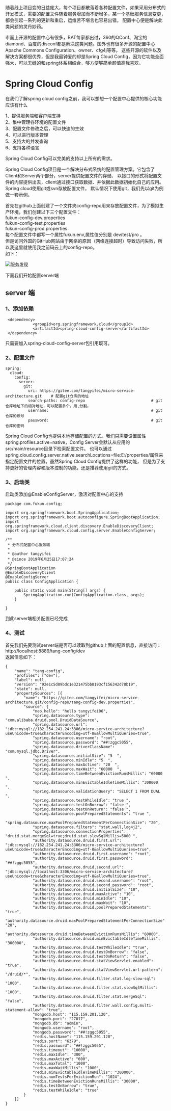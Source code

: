 随着线上项目变的日益庞大，每个项目都散落着各种配置文件，如果采用分布式的开发模式，需要的配置文件随着服务增加而不断增多。某一个基础服务信息变更，都会引起一系列的更新和重启，运维苦不堪言也容易出错。
配置中心便是解决此类问题的灵丹妙药。  

市面上开源的配置中心有很多，BAT每家都出过，360的QConf、淘宝的diamond、百度的disconf都是解决这类问题。国外也有很多开源的配置中心Apache Commons Configuration、owner、cfg4j等等。
这些开源的软件以及解决方案都很优秀，但是我最钟爱的却是Spring Cloud Config，因为它功能全面强大，可以无缝的和spring体系相结合，够方便够简单颜值高我喜欢。  

# Spring Cloud Config
在我们了解spring cloud config之前，我可以想想一个配置中心提供的核心功能应该有什么  

1、提供服务端和客户端支持    
2、集中管理各环境的配置文件    
3、配置文件修改之后，可以快速的生效  
4、可以进行版本管理  
5、支持大的并发查询  
6、支持各种语言  

Spring Cloud Config可以完美的支持以上所有的需求。  

Spring Cloud Config项目是一个解决分布式系统的配置管理方案。它包含了Client和Server两个部分，server提供配置文件的存储、
以接口的形式将配置文件的内容提供出去，client通过接口获取数据、并依据此数据初始化自己的应用。Spring cloud使用git或svn存放配置文件，
默认情况下使用git，我们先以git为例做一套示例。  

首先在github上面创建了一个文件夹config-repo用来存放配置文件，为了模拟生产环境，我们创建以下三个配置文件：  
fukun-config-dev.properties    
fukun-config-test.properties    
fukun-config-prod.properties   
每个配置文件中都写一个属性fukun.env,属性值分别是 dev/test/pro 。  
但是访问外国的GitHub网站由于网络的原因（网络连接超时）导致访问失败，所以我这里就使用我之前码云上的config-repo。  
如下： 
 
![服务发现](pictures/p1.png)  

下面我们开始配置server端   

## server 端
### 1、添加依赖 
 
```
 <dependency>
            <groupId>org.springframework.cloud</groupId>
            <artifactId>spring-cloud-config-server</artifactId>
 </dependency>
```
只需要加入spring-cloud-config-server包引用既可。  

### 2、配置文件 

``` 
spring:
  cloud:
    config:
      server:
        git:
          uri: https://gitee.com/tangyifei/micro-service-architecture.git    # 配置git仓库的地址
          search-paths: config-repo                             # git仓库地址下的相对地址，可以配置多个，用,分割。
          username:                                             # git仓库的账号
          password:                                             # git仓库的密码
```
Spring Cloud Config也提供本地存储配置的方式。我们只需要设置属性spring.profiles.active=native，Config Server会默认从应用的src/main/resource目录下检索配置文件。
也可以通过spring.cloud.config.server.native.searchLocations=file:E:/properties/属性来指定配置文件的位置。虽然Spring Cloud Config提供了这样的功能，
但是为了支持更好的管理内容和版本控制的功能，还是推荐使用git的方式。  

### 3、启动类  
启动类添加@EnableConfigServer，激活对配置中心的支持
  
```
package com.fukun.config;

import org.springframework.boot.SpringApplication;
import org.springframework.boot.autoconfigure.SpringBootApplication;
import org.springframework.cloud.client.discovery.EnableDiscoveryClient;
import org.springframework.cloud.config.server.EnableConfigServer;

/**
 * 分布式配置中心服务端
 *
 * @author tangyifei
 * @since 2019年6月25日17:07:24
 */
@SpringBootApplication
@EnableDiscoveryClient
@EnableConfigServer
public class ConfigApplication {

    public static void main(String[] args) {
        SpringApplication.run(ConfigApplication.class, args);
    }

}
```
到此server端相关配置已经完成  

### 4、测试  
首先我们先要测试server端是否可以读取到github上面的配置信息，直接访问：http://localhost:8889/tang-config/dev   
返回信息如下：  
```  
{
	"name": "tang-config",
	"profiles": ["dev"],
	"label": null,
	"version": "92e1c5d89bdc1e321475bb8193cf156342d78b19",
	"state": null,
	"propertySources": [{
		"name": "https://gitee.com/tangyifei/micro-service-architecture.git/config-repo/tang-config-dev.properties",
		"source": {
			"neo.hello": "hello tangyifei06",
			"spring.datasource.type": "com.alibaba.druid.pool.DruidDataSource",
			"spring.datasource.url": "jdbc:mysql://182.254.241.24:3306/micro-service-architecture?useUnicode=true&characterEncoding=utf-8&allowMultiQueries=true",
			"spring.datasource.username": "root",
			"spring.datasource.password": "##!zggc5055",
			"spring.datasource.driverClassName": "com.mysql.jdbc.Driver",
			"spring.datasource.initialSize": "5  ",
			"spring.datasource.minIdle": "5  ",
			"spring.datasource.maxActive": "20  ",
			"spring.datasource.maxWait": "60000  ",
			"spring.datasource.timeBetweenEvictionRunsMillis": "60000  ",
			"spring.datasource.minEvictableIdleTimeMillis": "300000  ",
			"spring.datasource.validationQuery": "SELECT 1 FROM DUAL ",
			"spring.datasource.testWhileIdle": "true ",
			"spring.datasource.testOnBorrow": "false ",
			"spring.datasource.testOnReturn": "false ",
			"spring.datasource.poolPreparedStatements": "true ",
			"spring.datasource.maxPoolPreparedStatementPerConnectionSize": "20",
			"spring.datasource.filters": "stat,wall,log4j2",
			"spring.datasource.connectionProperties": "druid.stat.mergeSql=true;druid.stat.slowSqlMillis=5000 ",
			"authority.datasource.druid.first.url": "jdbc:mysql://182.254.241.24:3306/micro-service-architecture?useUnicode=true&characterEncoding=utf-8&allowMultiQueries=true",
			"authority.datasource.druid.first.username": "root",
			"authority.datasource.druid.first.password": "##!zggc5055",
			"authority.datasource.druid.second.url": "jdbc:mysql://localhost:3306/micro-service-architecture?useUnicode=true&characterEncoding=utf-8&allowMultiQueries=true",
			"authority.datasource.druid.second.username": "root",
			"authority.datasource.druid.second.password": "root",
			"authority.datasource.druid.initialSize": "10",
			"authority.datasource.druid.maxActive": "10",
			"authority.datasource.druid.minIdle": "10",
			"authority.datasource.druid.maxWait": "10",
			"authority.datasource.druid.poolPreparedStatements": "true",
			"authority.datasource.druid.maxPoolPreparedStatementPerConnectionSize": "20",
			"authority.datasource.druid.timeBetweenEvictionRunsMillis": "60000",
			"authority.datasource.druid.minEvictableIdleTimeMillis": "300000",
			"authority.datasource.druid.testWhileIdle": "true",
			"authority.datasource.druid.testOnBorrow": "false",
			"authority.datasource.druid.testOnReturn": "false",
			"authority.datasource.druid.statViewServlet.enabled": "true",
			"authority.datasource.druid.statViewServlet.url-pattern": "/druid/*",
			"authority.datasource.druid.filter.stat.log-slow-sql": "1000",
			"authority.datasource.druid.filter.stat.slowSqlMillis": "1000",
			"authority.datasource.druid.filter.stat.mergeSql": "false",
			"authority.datasource.druid.filter.wall.config.multi-statement-allow": "true",
			"mongodb.host": "115.159.201.120",
			"mongodb.port": "27017",
			"mongodb.db": "admin",
			"mongodb.username": "root",
			"mongodb.password": "##!zggc5055",
			"redis.hostName": "115.159.201.120",
			"redis.port": "6379",
			"redis.password": "##!zggc5055",
			"redis.timeout": "10000",
			"redis.maxIdle": "300",
			"redis.maxActive": "600",
			"redis.maxTotal": "1000",
			"redis.maxWaitMillis": "1000",
			"redis.minEvictableIdleTimeMillis": "300000",
			"redis.numTestsPerEvictionRun": "1024",
			"redis.timeBetweenEvictionRunsMillis": "30000",
			"redis.testOnBorrow": "true",
			"redis.testWhileIdle": "true"
		}
	}]
}
```
 




